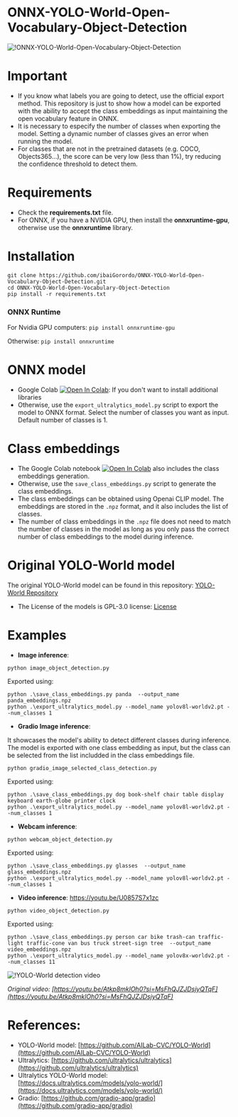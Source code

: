# ONNX-YOLO-World-Open-Vocabulary-Object-Detection

![!ONNX-YOLO-World-Open-Vocabulary-Object-Detection](https://github.com/ibaiGorordo/ONNX-YOLO-World-Open-Vocabulary-Object-Detection/raw/main/doc/img/gradio_demo.gif)

# Important
- If you know what labels you are going to detect, use the official export method. This repository is just to show how a model can be exported with the ability to accept the class embeddings as input maintaining the open vocabulary feature in ONNX.
- It is necessary to especify the number of classes when exporting the model. Setting a dynamic number of classes gives an error when running the model.
- For classes that are not in the pretrained datasets (e.g. COCO, Objects365...), the score can be very low (less than 1%), try reducing the confidence threshold to detect them.

# Requirements

 * Check the **requirements.txt** file.
 * For ONNX, if you have a NVIDIA GPU, then install the **onnxruntime-gpu**, otherwise use the **onnxruntime** library.

# Installation
```shell
git clone https://github.com/ibaiGorordo/ONNX-YOLO-World-Open-Vocabulary-Object-Detection.git
cd ONNX-YOLO-World-Open-Vocabulary-Object-Detection
pip install -r requirements.txt
```
### ONNX Runtime
For Nvidia GPU computers:
`pip install onnxruntime-gpu`

Otherwise:
`pip install onnxruntime`

# ONNX model
- Google Colab [![Open In Colab](https://colab.research.google.com/assets/colab-badge.svg)](https://colab.research.google.com/drive/1lbVu_yA8GnWIbuU4STFvq0WS0p8bqTej?usp=sharing): If you don't want to install additional libraries
- Otherwise, use the `export_ultralytics_model.py` script to export the model to ONNX format. Select the number of classes you want as input. Default number of classes is 1.

# Class embeddings
- The Google Colab notebook [![Open In Colab](https://colab.research.google.com/assets/colab-badge.svg)](https://colab.research.google.com/drive/1lbVu_yA8GnWIbuU4STFvq0WS0p8bqTej?usp=sharing) also includes the class embeddings generation.
- Otherwise, use the `save_class_embeddings.py` script to generate the class embeddings. 
- The class embeddings can be obtained using Openai CLIP model. The embeddings are stored in the `.npz` format, and it also includes the list of classes.
- The number of class embeddings in the `.npz` file does not need to match the number of classes in the model as long as you only pass the correct number of class embeddings to the model during inference.

# Original YOLO-World model
The original YOLO-World model can be found in this repository: [YOLO-World Repository](https://github.com/AILab-CVC/YOLO-World)
- The License of the models is GPL-3.0 license: [License](https://github.com/AILab-CVC/YOLO-World/blob/master/LICENSE)

# Examples

 * **Image inference**:
 ```shell
 python image_object_detection.py
 ```

Exported using: 
 ```shell
python .\save_class_embeddings.py panda  --output_name panda_embeddings.npz
python .\export_ultralytics_model.py --model_name yolov8l-worldv2.pt --num_classes 1
 ```

 * **Gradio Image inference**:

It showcases the model's ability to detect different classes during inference. The model is exported with one class embedding as input, but the class can be selected from the list includded in the class embeddings file.
 ```shell
 python gradio_image_selected_class_detection.py
 ```

Exported using: 
 ```shell
python .\save_class_embeddings.py dog book-shelf chair table display keyboard earth-globe printer clock 
python .\export_ultralytics_model.py --model_name yolov8l-worldv2.pt --num_classes 1
 ```

 * **Webcam inference**:
 ```shell
 python webcam_object_detection.py
 ```

Exported using: 
 ```shell
python .\save_class_embeddings.py glasses  --output_name glass_embeddings.npz
python .\export_ultralytics_model.py --model_name yolov8l-worldv2.pt --num_classes 1
 ```

 * **Video inference**: https://youtu.be/U0857S7x1zc
 ```shell
 python video_object_detection.py
 ```

Exported using: 
 ```shell
python .\save_class_embeddings.py person car bike trash-can traffic-light traffic-cone van bus truck street-sign tree  --output_name video_embeddings.npz
python .\export_ultralytics_model.py --model_name yolov8x-worldv2.pt --num_classes 11
 ```

 ![!YOLO-World detection video](https://github.com/ibaiGorordo/ONNX-YOLO-World-Open-Vocabulary-Object-Detection/raw/main/doc/img/yoloworld_video.gif)

  *Original video: [https://youtu.be/Atkp8mklOh0?si=MsFhQJZJDsjyQTqF](https://youtu.be/Atkp8mklOh0?si=MsFhQJZJDsjyQTqF)*

# References:
* YOLO-World model: [https://github.com/AILab-CVC/YOLO-World](https://github.com/AILab-CVC/YOLO-World)
* Ultralytics: [https://github.com/ultralytics/ultralytics](https://github.com/ultralytics/ultralytics)
* Ultralytics YOLO-World model: [https://docs.ultralytics.com/models/yolo-world/](https://docs.ultralytics.com/models/yolo-world/)
* Gradio: [https://github.com/gradio-app/gradio](https://github.com/gradio-app/gradio)